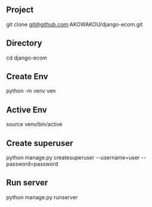 ## Project
  git clone git@github.com:AKOWAKOU/django-ecom.git

## Directory
  cd django-ecom

## Create Env
  python -m venv ven

## Active Env
  source venv/bin/active

## Create superuser
  python manage.py createsuperuser --username=user  --password=password


##  Run server
  python manage.py runserver